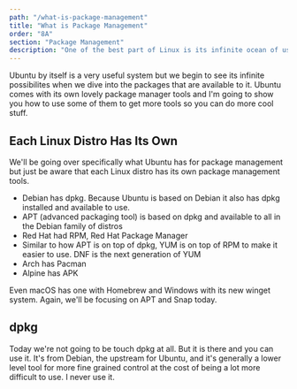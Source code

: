 ```yaml
---
path: "/what-is-package-management"
title: "What is Package Management"
order: "8A"
section: "Package Management"
description: "One of the best part of Linux is its infinite ocean of useful packages. Brian talks about the Ubuntu ecosystem and the ability to get packages from apt install."
---
```


Ubuntu by itself is a very useful system but we begin to see its infinite possibilites when we dive into the packages that are available to it. Ubuntu comes with its own lovely package manager tools and I'm going to show you how to use some of them to get more tools so you can do more cool stuff.

## Each Linux Distro Has Its Own

We'll be going over specifically what Ubuntu has for package management but just be aware that each Linux distro has its own package management tools.

- Debian has dpkg. Because Ubuntu is based on Debian it also has dpkg installed and available to use.
- APT (advanced packaging tool) is based on dpkg and available to all in the Debian family of distros
- Red Hat had RPM, Red Hat Package Manager
- Similar to how APT is on top of dpkg, YUM is on top of RPM to make it easier to use. DNF is the next generation of YUM
- Arch has Pacman
- Alpine has APK

Even macOS has one with Homebrew and Windows with its new winget system. Again, we'll be focusing on APT and Snap today.

## dpkg

Today we're not going to be touch dpkg at all. But it is there and you can use it. It's from Debian, the upstream for Ubuntu, and it's generally a lower level tool for more fine grained control at the cost of being a lot more difficult to use. I never use it.
